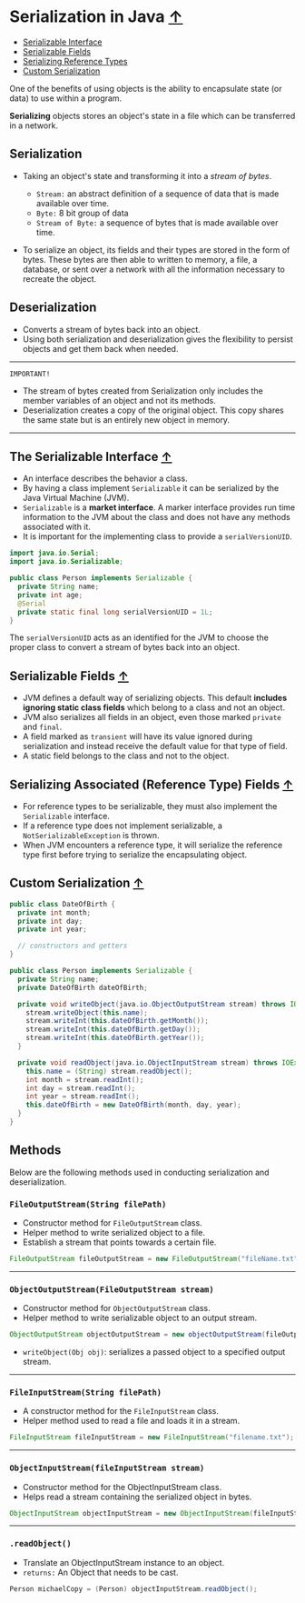 # Serialization in Java  [↑](../../README.md#intermediate-java-fundamentals)
- [Serializable Interface](#the-serializable-interface-)
- [Serializable Fields](#serializable-fields-)
- [Serializing Reference Types](#serializing-associated-reference-type-fields-)
- [Custom Serialization](#custom-serialization-)

One of the benefits of using objects is the ability to encapsulate state (or data) to use within
a program.

**Serializing** objects stores an object's state in a file which can be transferred in a network.

## Serialization
- Taking an object's state and transforming it into a _stream of bytes_.
    - `Stream:` an abstract definition of a sequence of data that is made available over time.
    - `Byte:` 8 bit group of data
    - `Stream of Byte:` a sequence of bytes that is made available over time.

- To serialize an object, its fields and their types are stored in the form of bytes. These
  bytes are then able to written to memory, a file, a database, or sent over a network with
  all the information necessary to recreate the object.

## Deserialization
- Converts a stream of bytes back into an object.
- Using both serialization and deserialization gives the flexibility to persist objects and get
  them back when needed.

---
`IMPORTANT!`
- The stream of bytes created from Serialization only includes the member variables of an object
  and not its methods.
- Deserialization creates a copy of the original object. This copy shares the same state but is
  an entirely new object in memory.

---

## The Serializable Interface [↑](#serialization-in-java-)
- An interface describes the behavior a class.
- By having a class implement `Serializable` it can be serialized by the Java Virtual Machine (JVM).
- `Serializable` is a **market interface**. A marker interface provides run time information to
  the JVM about the class and does not have any methods associated with it.
- It is important for the implementing class to provide a `serialVersionUID`.

```java
import java.io.Serial;
import java.io.Serializable;

public class Person implements Serializable {
  private String name;
  private int age;
  @Serial
  private static final long serialVersionUID = 1L;
}
```
The `serialVersionUID` acts as an identified for the JVM to choose the proper class to convert a
stream of bytes back into an object.

## Serializable Fields  [↑](#serialization-in-java-)
- JVM defines a default way of serializing objects. This default **includes ignoring static class
  fields** which belong to a class and not an object.
- JVM also serializes all fields in an object, even those marked `private` and `final`.
- A field marked as `transient` will have its value ignored during serialization and instead
  receive the default value for that type of field.
- A static field belongs to the class and not to the object.

## Serializing Associated (Reference Type) Fields  [↑](#serialization-in-java-)
- For reference types to be serializable, they must also implement the `Serializable` interface.
- If a reference type does not implement serializable, a `NotSerializableException` is thrown.
- When JVM encounters a reference type, it will serialize the reference type first before trying
  to serialize the encapsulating object.

## Custom Serialization  [↑](#serialization-in-java-)
```java
public class DateOfBirth {
  private int month;
  private int day;
  private int year;

  // constructors and getters
}

public class Person implements Serializable {
  private String name;
  private DateOfBirth dateOfBirth;

  private void writeObject(java.io.ObjectOutputStream stream) throws IOException{
    stream.writeObject(this.name);
    stream.writeInt(this.dateOfBirth.getMonth());
    stream.writeInt(this.dateOfBirth.getDay());
    stream.writeInt(this.dateOfBirth.getYear());
  }

  private void readObject(java.io.ObjectInputStream stream) throws IOException, ClassNotFoundException{
    this.name = (String) stream.readObject();
    int month = stream.readInt();
    int day = stream.readInt();
    int year = stream.readInt();
    this.dateOfBirth = new DateOfBirth(month, day, year);
  } 
}
```




## Methods
Below are the following methods used in conducting serialization and deserialization.

### `FileOutputStream(String filePath)`
- Constructor method for `FileOutputStream` class.
- Helper method to write serialized object to a file.
- Establish a stream that points towards a certain file.
```java
FileOutputStream fileOutputStream = new FileOutputStream("fileName.txt");
```
----------
### `ObjectOutputStream(FileOutputStream stream)`
- Constructor method for `ObjectOutputStream` class.
- Helper method to write serializable object to an output stream.

```java
ObjectOutputStream objectOutputStream = new objectOutputStream(fileOutputStream);
```
- `writeObject(Obj obj)`: serializes a passed object to a specified output stream.

----------

### `FileInputStream(String filePath)`
- A constructor method for the `FileInputStream` class.
- Helper method used to read a file and loads it in a stream.

```java
FileInputStream fileInputStream = new FileInputStream("filename.txt");
```

----------
### `ObjectInputStream(fileInputStream stream)`
- Constructor method for the ObjectInputStream class.
- Helps read a stream containing the serialized object in bytes.

```java
ObjectInputStream objectInputStream = new ObjectInputStream(fileInputStream);
```
----------
### `.readObject()`
- Translate an ObjectInputStream instance to an object.
- `returns:` An Object that needs to be cast.

```java
Person michaelCopy = (Person) objectInputStream.readObject();
```
